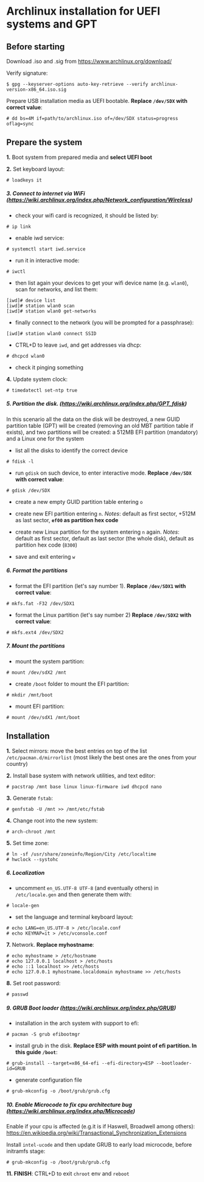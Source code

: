# Archlinux installation for UEFI systems and GPT


## Before starting

Download .iso and .sig from <https://www.archlinux.org/download/>

Verify signature:
```
$ gpg --keyserver-options auto-key-retrieve --verify archlinux-version-x86_64.iso.sig
```

Prepare USB installation media as UEFI bootable. **Replace `/dev/SDX` with correct value**:
```
# dd bs=4M if=path/to/archlinux.iso of=/dev/SDX status=progress oflag=sync
```


## Prepare the system

**1.** Boot system from prepared media and **select UEFI boot**

**2.** Set keyboard layout:
```
# loadkeys it
```

##### 3. Connect to internet via WiFi (<https://wiki.archlinux.org/index.php/Network_configuration/Wireless>)

- check your wifi card is recognized, it should be listed by:
```
# ip link
```

- enable iwd service:
```
# systemctl start iwd.service
```

- run it in interactive mode:
```
# iwctl
```

- then list again your devices to get your wifi device name (e.g. `wlan0`), scan for networks, and list them:
```
[iwd]# device list
[iwd]# station wlan0 scan
[iwd]# station wlan0 get-networks
```

- finally connect to the network (you will be prompted for a passphrase):
```
[iwd]# station wlan0 connect SSID
```

- CTRL+D to leave `iwd`, and get addresses via dhcp:
```
# dhcpcd wlan0
```

- check it pinging something

**4.** Update system clock:
```
# timedatectl set-ntp true
```

##### 5. Partition the disk. (<https://wiki.archlinux.org/index.php/GPT_fdisk>)

In this scenario all the data on the disk will be destroyed, a new GUID partition table (GPT) will be created (removing an old MBT partition table if exists), and two partitions will be created: a 512MB EFI partition (mandatory) and a Linux one for the system

- list all the disks to identify the correct device
```
# fdisk -l
```

- run `gdisk` on such device, to enter interactive mode. **Replace `/dev/SDX` with correct value**:
```
# gdisk /dev/SDX
```

- create a new empty GUID partition table entering `o`

- create new EFI partition entering `n`. *Notes*: default as first sector, +512M as last sector, **`ef00` as partition hex code**

- create new Linux partition for the system entering `n` again. *Notes*: default as first sector, default as last sector (the whole disk), default as partition hex code (`8300`)

- save and exit entering `w`

##### 6. Format the partitions

- format the EFI partition (let's say number 1). **Replace `/dev/SDX1` with correct value**:
```
# mkfs.fat -F32 /dev/SDX1
```

- format the Linux partition (let's say number 2) **Replace `/dev/SDX2` with correct value**:
```
# mkfs.ext4 /dev/SDX2
```

##### 7. Mount the partitions

- mount the system partition:
```
# mount /dev/sdX2 /mnt
```

- create `/boot` folder to mount the EFI partition:
```
# mkdir /mnt/boot
```

- mount EFI partition:
```
# mount /dev/sdX1 /mnt/boot
```


## Installation

**1.** Select mirrors: move the best entries on top of the list `/etc/pacman.d/mirrorlist` (most likely the best ones are the ones from your country)

**2.** Install base system with network utilities, and text editor:
```
# pacstrap /mnt base linux linux-firmware iwd dhcpcd nano
```

**3.** Generate `fstab`:
```
# genfstab -U /mnt >> /mnt/etc/fstab
```

**4.** Change root into the new system:
```
# arch-chroot /mnt
```

**5.** Set time zone:
```
# ln -sf /usr/share/zoneinfo/Region/City /etc/localtime
# hwclock --systohc
```

##### 6. Localization

- uncomment `en_US.UTF-8 UTF-8` (and eventually others) in `/etc/locale.gen` and then generate them with:
```
# locale-gen
```

- set the language and terminal keyboard layout:
```
# echo LANG=en_US.UTF-8 > /etc/locale.conf
# echo KEYMAP=it > /etc/vconsole.conf
```

**7.** Network. **Replace myhostname**:
```
# echo myhostname > /etc/hostname
# echo 127.0.0.1 localhost > /etc/hosts
# echo ::1 localhost >> /etc/hosts
# echo 127.0.0.1 myhostname.localdomain myhostname >> /etc/hosts
```

**8.** Set root password:
```
# passwd
```

##### 9. GRUB Boot loader (<https://wiki.archlinux.org/index.php/GRUB>)

- installation in the arch system with support to efi:
```
# pacman -S grub efibootmgr
```

- install grub in the disk. **Replace ESP with mount point of efi partition. In this guide `/boot`**:
```
# grub-install --target=x86_64-efi --efi-directory=ESP --bootloader-id=GRUB
```

- generate configuration file
```
# grub-mkconfig -o /boot/grub/grub.cfg
```

##### 10. Enable Microcode to fix cpu architecture bug (<https://wiki.archlinux.org/index.php/Microcode>)

Enable if your cpu is affected (e.g.it is if Haswell, Broadwell among others): <https://en.wikipedia.org/wiki/Transactional_Synchronization_Extensions>

Install `intel-ucode` and then update GRUB to early load microcode, before initramfs stage:
```
# grub-mkconfig -o /boot/grub/grub.cfg
```

**11. FINISH**: CTRL+D to exit `chroot` env and `reboot`
